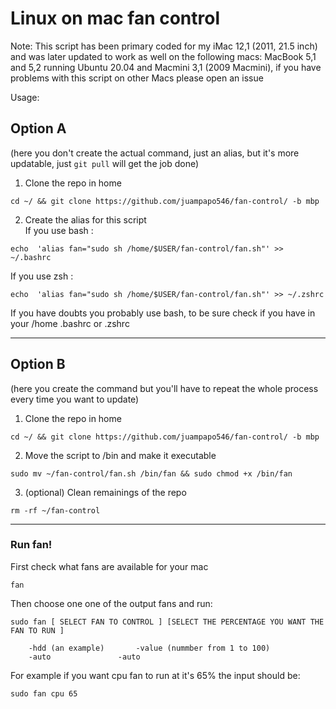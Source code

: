 # Linux on mac fan control

Note: This script has been primary coded for my iMac 12,1 (2011, 21.5 inch) and was later updated to work as well on the following macs: MacBook 5,1 and 5,2 running Ubuntu 20.04 and Macmini 3,1 (2009 Macmini), if you have problems with this script on other Macs please open an issue

Usage:

## Option A

(here you don't create the actual command, just an alias, but it's more updatable, just `git pull` will get the job done)

1. Clone the repo in home

```
cd ~/ && git clone https://github.com/juampapo546/fan-control/ -b mbp
```

2. Create the alias for this script <br>
   If you use bash :

```
echo  'alias fan="sudo sh /home/$USER/fan-control/fan.sh"' >> ~/.bashrc
```

If you use zsh :

```
echo  'alias fan="sudo sh /home/$USER/fan-control/fan.sh"' >> ~/.zshrc
```

If you have doubts you probably use bash, to be sure check if you have in your /home .bashrc or .zshrc

---

## Option B

(here you create the command but you'll have to repeat the whole process every time you want to update)

1. Clone the repo in home <br>

```
cd ~/ && git clone https://github.com/juampapo546/fan-control/ -b mbp
```

2. Move the script to /bin and make it executable <br>

```
sudo mv ~/fan-control/fan.sh /bin/fan && sudo chmod +x /bin/fan
```

3. (optional) Clean remainings of the repo <br>

```
rm -rf ~/fan-control
```

---

### Run fan!

First check what fans are available for your mac

```
fan
```

Then choose one one of the output fans and run:

```
sudo fan [ SELECT FAN TO CONTROL ] [SELECT THE PERCENTAGE YOU WANT THE FAN TO RUN ]

	-hdd (an example)		-value (nummber from 1 to 100)
	-auto				-auto
```

For example if you want cpu fan to run at it's 65% the input should be: <br>

```
sudo fan cpu 65
```
